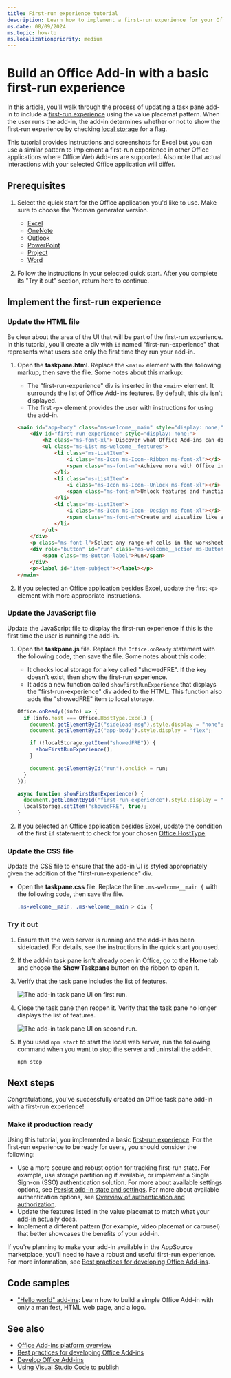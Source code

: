 ```yaml
---
title: First-run experience tutorial
description: Learn how to implement a first-run experience for your Office Add-in.
ms.date: 08/09/2024
ms.topic: how-to
ms.localizationpriority: medium
---
```


# Build an Office Add-in with a basic first-run experience

In this article, you'll walk through the process of updating a task pane add-in to include a [first-run experience](../design/first-run-experience-patterns.md) using the value placemat pattern. When the user runs the add-in, the add-in determines whether or not to show the first-run experience by checking [local storage](../develop/persisting-add-in-state-and-settings.md#browser-storage) for a flag.

This tutorial provides instructions and screenshots for Excel but you can use a similar pattern to implement a first-run experience in other Office applications where Office Web Add-ins are supported. Also note that actual interactions with your selected Office application will differ.

## Prerequisites

1. Select the quick start for the Office application you'd like to use. Make sure to choose the Yeoman generator version.

    - [Excel](../quickstarts/excel-quickstart-jquery.md)
    - [OneNote](../quickstarts/onenote-quickstart.md)
    - [Outlook](../quickstarts/outlook-quickstart.md)
    - [PowerPoint](../quickstarts/powerpoint-quickstart.md)
    - [Project](../quickstarts/project-quickstart.md)
    - [Word](../quickstarts/word-quickstart.md)

1. Follow the instructions in your selected quick start. After you complete its "Try it out" section, return here to continue.

## Implement the first-run experience

### Update the HTML file

Be clear about the area of the UI that will be part of the first-run experience. In this tutorial, you'll create a div with `id` named "first-run-experience" that represents what users see only the first time they run your add-in.

1. Open the **taskpane.html**. Replace the `<main>` element with the following markup, then save the file. Some notes about this markup:

    - The "first-run-experience" div is inserted in the `<main>` element. It surrounds the list of Office Add-ins features. By default, this div isn't displayed.
    - The first `<p>` element provides the user with instructions for using the add-in.

    ```html
    <main id="app-body" class="ms-welcome__main" style="display: none;">
        <div id="first-run-experience" style="display: none;">
            <h2 class="ms-font-xl"> Discover what Office Add-ins can do for you today! </h2>
            <ul class="ms-List ms-welcome__features">
                <li class="ms-ListItem">
                    <i class="ms-Icon ms-Icon--Ribbon ms-font-xl"></i>
                    <span class="ms-font-m">Achieve more with Office integration</span>
                </li>
                <li class="ms-ListItem">
                    <i class="ms-Icon ms-Icon--Unlock ms-font-xl"></i>
                    <span class="ms-font-m">Unlock features and functionality</span>
                </li>
                <li class="ms-ListItem">
                    <i class="ms-Icon ms-Icon--Design ms-font-xl"></i>
                    <span class="ms-font-m">Create and visualize like a pro</span>
                </li>
            </ul>
        </div>
        <p class="ms-font-l">Select any range of cells in the worksheet, then click <b>Run</b>.</p>
        <div role="button" id="run" class="ms-welcome__action ms-Button ms-Button--hero ms-font-xl">
            <span class="ms-Button-label">Run</span>
        </div>
        <p><label id="item-subject"></label></p>    
    </main>
    ```

1. If you selected an Office application besides Excel, update the first `<p>` element with more appropriate instructions.

### Update the JavaScript file

Update the JavaScript file to display the first-run experience if this is the first time the user is running the add-in.

1. Open the **taskpane.js** file. Replace the `Office.onReady` statement with the following code, then save the file. Some notes about this code:

    - It checks local storage for a key called "showedFRE". If the key doesn't exist, then show the first-run experience.
    - It adds a new function called `showFirstRunExperience` that displays the "first-run-experience" div added to the HTML. This function also adds the "showedFRE" item to local storage.

    ```javascript
    Office.onReady((info) => {
      if (info.host === Office.HostType.Excel) {
        document.getElementById("sideload-msg").style.display = "none";
        document.getElementById("app-body").style.display = "flex";
    
        if (!localStorage.getItem("showedFRE")) {
          showFirstRunExperience();
        }
    
        document.getElementById("run").onclick = run;
      }
    });
    
    async function showFirstRunExperience() {
      document.getElementById("first-run-experience").style.display = "flex";
      localStorage.setItem("showedFRE", true);
    }  
    ```

1. If you selected an Office application besides Excel, update the condition of the first `if` statement to check for your chosen [Office.HostType](/javascript/api/office/office.hosttype).

### Update the CSS file

Update the CSS file to ensure that the add-in UI is styled appropriately given the addition of the "first-run-experience" div.

- Open the **taskpane.css** file. Replace the line `.ms-welcome__main {` with the following code, then save the file.

    ```css
    .ms-welcome__main, .ms-welcome__main > div {
    ```

### Try it out

1. Ensure that the web server is running and the add-in has been sideloaded. For details, see the instructions in the quick start you used.

1. If the add-in task pane isn't already open in Office, go to the **Home** tab and choose the **Show Taskpane** button on the ribbon to open it.

1. Verify that the task pane includes the list of features.

    ![The add-in task pane UI on first run.](../images/fre-tutorial-addin-first-run.png)

1. Close the task pane then reopen it. Verify that the task pane no longer displays the list of features.

    ![The add-in task pane UI on second run.](../images/fre-tutorial-addin-next-run.png)

1. If you used `npm start` to start the local web server, run the following command when you want to stop the server and uninstall the add-in.

    ```command&nbsp;line
    npm stop
    ```

## Next steps

Congratulations, you've successfully created an Office task pane add-in with a first-run experience!

### Make it production ready

Using this tutorial, you implemented a basic [first-run experience](../design/first-run-experience-patterns.md). For the first-run experience to be ready for users, you should consider the following:

- Use a more secure and robust option for tracking first-run state. For example, use storage partitioning if available, or implement a Single Sign-on (SSO) authentication solution. For more about available settings options, see [Persist add-in state and settings](../develop/persisting-add-in-state-and-settings.md). For more about available authentication options, see [Overview of authentication and authorization](../develop/overview-authn-authz.md).
- Update the features listed in the value placemat to match what your add-in actually does.
- Implement a different pattern (for example, video placemat or carousel) that better showcases the benefits of your add-in.

If you're planning to make your add-in available in the AppSource marketplace, you'll need to have a robust and useful first-run experience. For more information, see [Best practices for developing Office Add-ins](../concepts/add-in-development-best-practices.md).

## Code samples

- ["Hello world" add-ins](../overview/office-add-in-code-samples.md#getting-started): Learn how to build a simple Office Add-in with only a manifest, HTML web page, and a logo.

## See also

- [Office Add-ins platform overview](../overview/office-add-ins.md)
- [Best practices for developing Office Add-ins](../concepts/add-in-development-best-practices.md)
- [Develop Office Add-ins](../develop/develop-overview.md)
- [Using Visual Studio Code to publish](../publish/publish-add-in-vs-code.md#using-visual-studio-code-to-publish)
